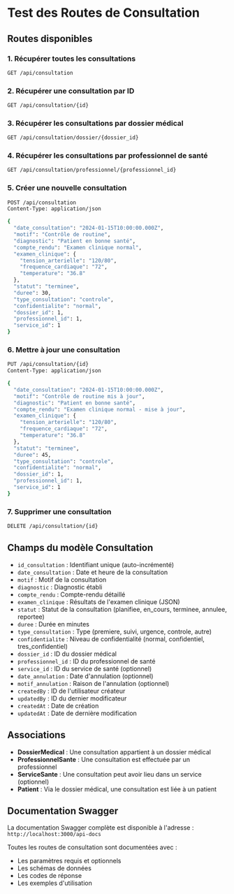 # Test des Routes de Consultation

## Routes disponibles

### 1. Récupérer toutes les consultations
```bash
GET /api/consultation
```

### 2. Récupérer une consultation par ID
```bash
GET /api/consultation/{id}
```

### 3. Récupérer les consultations par dossier médical
```bash
GET /api/consultation/dossier/{dossier_id}
```

### 4. Récupérer les consultations par professionnel de santé
```bash
GET /api/consultation/professionnel/{professionnel_id}
```

### 5. Créer une nouvelle consultation
```bash
POST /api/consultation
Content-Type: application/json

{
  "date_consultation": "2024-01-15T10:00:00.000Z",
  "motif": "Contrôle de routine",
  "diagnostic": "Patient en bonne santé",
  "compte_rendu": "Examen clinique normal",
  "examen_clinique": {
    "tension_arterielle": "120/80",
    "frequence_cardiaque": "72",
    "temperature": "36.8"
  },
  "statut": "terminee",
  "duree": 30,
  "type_consultation": "controle",
  "confidentialite": "normal",
  "dossier_id": 1,
  "professionnel_id": 1,
  "service_id": 1
}
```

### 6. Mettre à jour une consultation
```bash
PUT /api/consultation/{id}
Content-Type: application/json

{
  "date_consultation": "2024-01-15T10:00:00.000Z",
  "motif": "Contrôle de routine mis à jour",
  "diagnostic": "Patient en bonne santé",
  "compte_rendu": "Examen clinique normal - mise à jour",
  "examen_clinique": {
    "tension_arterielle": "120/80",
    "frequence_cardiaque": "72",
    "temperature": "36.8"
  },
  "statut": "terminee",
  "duree": 45,
  "type_consultation": "controle",
  "confidentialite": "normal",
  "dossier_id": 1,
  "professionnel_id": 1,
  "service_id": 1
}
```

### 7. Supprimer une consultation
```bash
DELETE /api/consultation/{id}
```

## Champs du modèle Consultation

- `id_consultation` : Identifiant unique (auto-incrémenté)
- `date_consultation` : Date et heure de la consultation
- `motif` : Motif de la consultation
- `diagnostic` : Diagnostic établi
- `compte_rendu` : Compte-rendu détaillé
- `examen_clinique` : Résultats de l'examen clinique (JSON)
- `statut` : Statut de la consultation (planifiee, en_cours, terminee, annulee, reportee)
- `duree` : Durée en minutes
- `type_consultation` : Type (premiere, suivi, urgence, controle, autre)
- `confidentialite` : Niveau de confidentialité (normal, confidentiel, tres_confidentiel)
- `dossier_id` : ID du dossier médical
- `professionnel_id` : ID du professionnel de santé
- `service_id` : ID du service de santé (optionnel)
- `date_annulation` : Date d'annulation (optionnel)
- `motif_annulation` : Raison de l'annulation (optionnel)
- `createdBy` : ID de l'utilisateur créateur
- `updatedBy` : ID du dernier modificateur
- `createdAt` : Date de création
- `updatedAt` : Date de dernière modification

## Associations

- **DossierMedical** : Une consultation appartient à un dossier médical
- **ProfessionnelSante** : Une consultation est effectuée par un professionnel
- **ServiceSante** : Une consultation peut avoir lieu dans un service (optionnel)
- **Patient** : Via le dossier médical, une consultation est liée à un patient

## Documentation Swagger

La documentation Swagger complète est disponible à l'adresse :
`http://localhost:3000/api-docs`

Toutes les routes de consultation sont documentées avec :
- Les paramètres requis et optionnels
- Les schémas de données
- Les codes de réponse
- Les exemples d'utilisation 